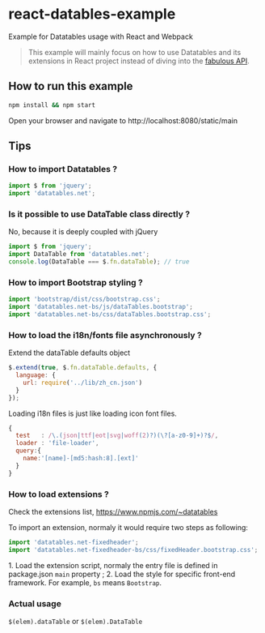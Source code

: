 # react-datables-example
Example for Datatables usage with React and Webpack

> This example will mainly focus on how to use Datatables and its extensions in React project instead of diving into the [fabulous API](http://www.datatables.net/reference/api/).

## How to run this example

```sh
npm install && npm start
```

Open your browser and navigate to http://localhost:8080/static/main

## Tips

### How to import Datatables ?

```js
import $ from 'jquery';
import 'datatables.net';
```

### Is it possible to use DataTable class directly ?

No, because it is deeply coupled with jQuery

```js
import $ from 'jquery';
import DataTable from 'datatables.net';
console.log(DataTable === $.fn.dataTable); // true
```

### How to import Bootstrap styling ?

```js
import 'bootstrap/dist/css/bootstrap.css';
import 'datatables.net-bs/js/dataTables.bootstrap';
import 'datatables.net-bs/css/dataTables.bootstrap.css';
```

### How to load the i18n/fonts file asynchronously ?

Extend the dataTable defaults object

```js
$.extend(true, $.fn.dataTable.defaults, {
  language: {
    url: require('../lib/zh_cn.json')
  }
});
```

Loading i18n files is just like loading icon font files.

```js
{
  test   : /\.(json|ttf|eot|svg|woff(2)?)(\?[a-z0-9]+)?$/,
  loader : 'file-loader',
  query:{
    name:'[name]-[md5:hash:8].[ext]'
  }
}
```

### How to load extensions ?

Check the extensions list, https://www.npmjs.com/~datatables

To import an extension, normaly it would require two steps as following:

```js
import 'datatables.net-fixedheader';
import 'datatables.net-fixedheader-bs/css/fixedHeader.bootstrap.css';
```

1\. Load the extension script, normaly the entry file is defined in package.json `main` property ;
2\. Load the style for specific front-end framework. For example, `bs` means `Bootstrap`.

### Actual usage

`$(elem).dataTable` or `$(elem).DataTable`